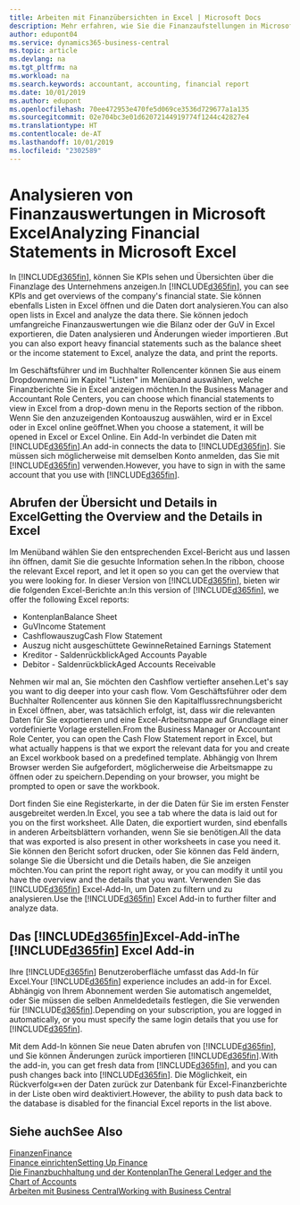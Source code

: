 ```yaml
---
title: Arbeiten mit Finanzübersichten in Excel | Microsoft Docs
description: Mehr erfahren, wie Sie die Finanzaufstellungen in Microsoft Excel von  Business Central für eine Analyse öffnen können.
author: edupont04
ms.service: dynamics365-business-central
ms.topic: article
ms.devlang: na
ms.tgt_pltfrm: na
ms.workload: na
ms.search.keywords: accountant, accounting, financial report
ms.date: 10/01/2019
ms.author: edupont
ms.openlocfilehash: 70ee472953e470fe5d069ce3536d729677a1a135
ms.sourcegitcommit: 02e704bc3e01d62072144919774f1244c42827e4
ms.translationtype: HT
ms.contentlocale: de-AT
ms.lasthandoff: 10/01/2019
ms.locfileid: "2302589"
---
```

# <a name="analyzing-financial-statements-in-microsoft-excel"></a><span data-ttu-id="0fe6a-103">Analysieren von Finanzauswertungen in Microsoft Excel</span><span class="sxs-lookup"><span data-stu-id="0fe6a-103">Analyzing Financial Statements in Microsoft Excel</span></span>
<span data-ttu-id="0fe6a-104">In [!INCLUDE[d365fin](includes/d365fin_md.md)], können Sie KPIs sehen und Übersichten über die Finanzlage des Unternehmens anzeigen.</span><span class="sxs-lookup"><span data-stu-id="0fe6a-104">In [!INCLUDE[d365fin](includes/d365fin_md.md)], you can see KPIs and get overviews of the company's financial state.</span></span> <span data-ttu-id="0fe6a-105">Sie können ebenfalls Listen in Excel öffnen und die Daten dort analysieren.</span><span class="sxs-lookup"><span data-stu-id="0fe6a-105">You can also open lists in Excel and analyze the data there.</span></span> <span data-ttu-id="0fe6a-106">Sie können jedoch umfangreiche Finanzauswertungen wie die Bilanz oder der GuV in Excel exportieren, die Daten analysieren und Änderungen wieder importieren .</span><span class="sxs-lookup"><span data-stu-id="0fe6a-106">But you can also export heavy financial statements such as the balance sheet or the income statement to Excel, analyze the data, and print the reports.</span></span>  

<span data-ttu-id="0fe6a-107">Im Geschäftsführer und im Buchhalter Rollencenter können Sie aus einem Dropdownmenü im Kapitel "Listen" im Menüband auswählen, welche Finanzberichte Sie in Excel anzeigen möchten.</span><span class="sxs-lookup"><span data-stu-id="0fe6a-107">In the Business Manager and Accountant Role Centers, you can choose which financial statements to view in Excel from a drop-down menu in the Reports section of the ribbon.</span></span> <span data-ttu-id="0fe6a-108">Wenn Sie den anzuzeigenden Kontoauszug auswählen, wird er in Excel oder in Excel online geöffnet.</span><span class="sxs-lookup"><span data-stu-id="0fe6a-108">When you choose a statement, it will be opened in Excel or Excel Online.</span></span> <span data-ttu-id="0fe6a-109">Ein Add-In verbindet die Daten mit [!INCLUDE[d365fin](includes/d365fin_md.md)].</span><span class="sxs-lookup"><span data-stu-id="0fe6a-109">An add-in connects the data to [!INCLUDE[d365fin](includes/d365fin_md.md)].</span></span> <span data-ttu-id="0fe6a-110">Sie müssen sich möglicherweise mit demselben Konto anmelden, das Sie mit [!INCLUDE[d365fin](includes/d365fin_md.md)] verwenden.</span><span class="sxs-lookup"><span data-stu-id="0fe6a-110">However, you have to sign in with the same account that you use with [!INCLUDE[d365fin](includes/d365fin_md.md)].</span></span>  

## <a name="getting-the-overview-and-the-details-in-excel"></a><span data-ttu-id="0fe6a-111">Abrufen der Übersicht und Details in Excel</span><span class="sxs-lookup"><span data-stu-id="0fe6a-111">Getting the Overview and the Details in Excel</span></span>
<span data-ttu-id="0fe6a-112">Im Menüband wählen Sie den entsprechenden Excel-Bericht aus und lassen ihn öffnen, damit Sie die gesuchte Information sehen.</span><span class="sxs-lookup"><span data-stu-id="0fe6a-112">In the ribbon, choose the relevant Excel report, and let it open so you can get the overview that you were looking for.</span></span> <span data-ttu-id="0fe6a-113">In dieser Version von [!INCLUDE[d365fin](includes/d365fin_md.md)], bieten wir die folgenden Excel-Berichte an:</span><span class="sxs-lookup"><span data-stu-id="0fe6a-113">In this version of [!INCLUDE[d365fin](includes/d365fin_md.md)], we offer the following Excel reports:</span></span>

- <span data-ttu-id="0fe6a-114">Kontenplan</span><span class="sxs-lookup"><span data-stu-id="0fe6a-114">Balance Sheet</span></span>  
- <span data-ttu-id="0fe6a-115">GuV</span><span class="sxs-lookup"><span data-stu-id="0fe6a-115">Income Statement</span></span>  
- <span data-ttu-id="0fe6a-116">Cashflowauszug</span><span class="sxs-lookup"><span data-stu-id="0fe6a-116">Cash Flow Statement</span></span>  
- <span data-ttu-id="0fe6a-117">Auszug nicht ausgeschüttete Gewinne</span><span class="sxs-lookup"><span data-stu-id="0fe6a-117">Retained Earnings Statement</span></span>  
- <span data-ttu-id="0fe6a-118">Kreditor - Saldenrückblick</span><span class="sxs-lookup"><span data-stu-id="0fe6a-118">Aged Accounts Payable</span></span>  
- <span data-ttu-id="0fe6a-119">Debitor - Saldenrückblick</span><span class="sxs-lookup"><span data-stu-id="0fe6a-119">Aged Accounts Receivable</span></span>  

<span data-ttu-id="0fe6a-120">Nehmen wir mal an, Sie möchten den Cashflow vertiefter ansehen.</span><span class="sxs-lookup"><span data-stu-id="0fe6a-120">Let's say you want to dig deeper into your cash flow.</span></span> <span data-ttu-id="0fe6a-121">Vom Geschäftsführer oder dem Buchhalter Rollencenter aus können Sie den Kapitalflussrechnungsbericht in Excel öffnen, aber, was tatsächlich erfolgt, ist, dass wir die relevanten Daten für Sie exportieren und eine Excel-Arbeitsmappe auf Grundlage einer vordefinierte Vorlage erstellen.</span><span class="sxs-lookup"><span data-stu-id="0fe6a-121">From the Business Manager or Accountant Role Center, you can open the Cash Flow Statement report in Excel, but what actually happens is that we export the relevant data for you and create an Excel workbook based on a predefined template.</span></span> <span data-ttu-id="0fe6a-122">Abhängig von Ihrem Browser werden Sie aufgefordert, möglicherweise die Arbeitsmappe zu öffnen oder zu speichern.</span><span class="sxs-lookup"><span data-stu-id="0fe6a-122">Depending on your browser, you might be prompted to open or save the workbook.</span></span>  

<span data-ttu-id="0fe6a-123">Dort finden Sie eine Registerkarte, in der die Daten für Sie im ersten Fenster ausgebreitet werden.</span><span class="sxs-lookup"><span data-stu-id="0fe6a-123">In Excel, you see a tab where the data is laid out for you on the first worksheet.</span></span> <span data-ttu-id="0fe6a-124">Alle Daten, die exportiert wurden, sind ebenfalls in anderen Arbeitsblättern vorhanden, wenn Sie sie benötigen.</span><span class="sxs-lookup"><span data-stu-id="0fe6a-124">All the data that was exported is also present in other worksheets in case you need it.</span></span> <span data-ttu-id="0fe6a-125">Sie können den Bericht sofort drucken, oder Sie können das Feld ändern, solange Sie die Übersicht und die Details haben, die Sie anzeigen möchten.</span><span class="sxs-lookup"><span data-stu-id="0fe6a-125">You can print the report right away, or you can modify it until you have the overview and the details that you want.</span></span> <span data-ttu-id="0fe6a-126">Verwenden Sie das [!INCLUDE[d365fin](includes/d365fin_md.md)] Excel-Add-In, um Daten zu filtern und zu analysieren.</span><span class="sxs-lookup"><span data-stu-id="0fe6a-126">Use the [!INCLUDE[d365fin](includes/d365fin_md.md)] Excel Add-in to further filter and analyze data.</span></span>  

## <a name="the-included365finincludesd365fin_mdmd-excel-add-in"></a><span data-ttu-id="0fe6a-127">Das [!INCLUDE[d365fin](includes/d365fin_md.md)]Excel-Add-in</span><span class="sxs-lookup"><span data-stu-id="0fe6a-127">The [!INCLUDE[d365fin](includes/d365fin_md.md)] Excel Add-in</span></span>
<span data-ttu-id="0fe6a-128">Ihre [!INCLUDE[d365fin](includes/d365fin_md.md)] Benutzeroberfläche umfasst das Add-In für Excel.</span><span class="sxs-lookup"><span data-stu-id="0fe6a-128">Your [!INCLUDE[d365fin](includes/d365fin_md.md)] experience includes an add-in for Excel.</span></span> <span data-ttu-id="0fe6a-129">Abhängig von Ihrem Abonnement werden Sie automatisch angemeldet, oder Sie müssen die selben Anmeldedetails festlegen, die Sie verwenden für [!INCLUDE[d365fin](includes/d365fin_md.md)].</span><span class="sxs-lookup"><span data-stu-id="0fe6a-129">Depending on your subscription, you are logged in automatically, or you must specify the same login details that you use for [!INCLUDE[d365fin](includes/d365fin_md.md)].</span></span>  

<span data-ttu-id="0fe6a-130">Mit dem Add-In können Sie neue Daten abrufen von [!INCLUDE[d365fin](includes/d365fin_md.md)], und Sie können Änderungen zurück importieren [!INCLUDE[d365fin](includes/d365fin_md.md)].</span><span class="sxs-lookup"><span data-stu-id="0fe6a-130">With the add-in, you can get fresh data from [!INCLUDE[d365fin](includes/d365fin_md.md)], and you can push changes back into [!INCLUDE[d365fin](includes/d365fin_md.md)].</span></span> <span data-ttu-id="0fe6a-131">Die Möglichkeit, ein Rückverfolg«»en der Daten zurück zur Datenbank für Excel-Finanzberichte in der Liste oben wird deaktiviert.</span><span class="sxs-lookup"><span data-stu-id="0fe6a-131">However, the ability to push data back to the database is disabled for the financial Excel reports in the list above.</span></span>  

## <a name="see-also"></a><span data-ttu-id="0fe6a-132">Siehe auch</span><span class="sxs-lookup"><span data-stu-id="0fe6a-132">See Also</span></span>
[<span data-ttu-id="0fe6a-133">Finanzen</span><span class="sxs-lookup"><span data-stu-id="0fe6a-133">Finance</span></span>](finance.md)  
[<span data-ttu-id="0fe6a-134">Finance einrichten</span><span class="sxs-lookup"><span data-stu-id="0fe6a-134">Setting Up Finance</span></span>](finance-setup-finance.md)  
[<span data-ttu-id="0fe6a-135">Die Finanzbuchhaltung und der Kontenplan</span><span class="sxs-lookup"><span data-stu-id="0fe6a-135">The General Ledger and the Chart of Accounts</span></span>](finance-general-ledger.md)  
[<span data-ttu-id="0fe6a-136">Arbeiten mit  Business Central</span><span class="sxs-lookup"><span data-stu-id="0fe6a-136">Working with Business Central</span></span>](ui-work-product.md)  
